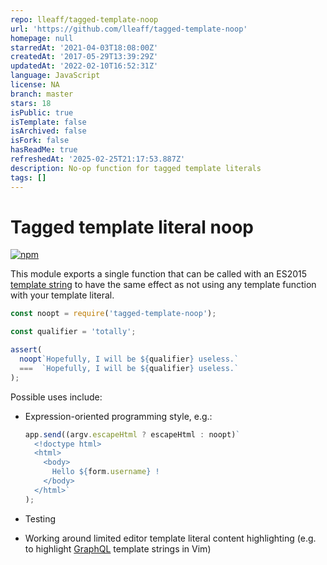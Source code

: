 ```yaml
---
repo: lleaff/tagged-template-noop
url: 'https://github.com/lleaff/tagged-template-noop'
homepage: null
starredAt: '2021-04-03T18:08:00Z'
createdAt: '2017-05-29T13:39:29Z'
updatedAt: '2022-02-10T16:52:31Z'
language: JavaScript
license: NA
branch: master
stars: 18
isPublic: true
isTemplate: false
isArchived: false
isFork: false
hasReadMe: true
refreshedAt: '2025-02-25T21:17:53.887Z'
description: No-op function for tagged template literals
tags: []
---
```


# Tagged template literal noop

[![npm](https://img.shields.io/npm/v/tagged-template-noop.svg)](https://www.npmjs.com/package/tagged-template-noop)

This module exports a single function that can be called with an ES2015 [template string](https://developer.mozilla.org/en-US/docs/Web/JavaScript/Reference/Template_literals#Tagged_template_literals) to have the same effect as not using any template function with your template literal.

```javascript
const noopt = require('tagged-template-noop');

const qualifier = 'totally';

assert(
  noopt`Hopefully, I will be ${qualifier} useless.`
  ===  `Hopefully, I will be ${qualifier} useless.`
);
```

Possible uses include:
* Expression-oriented programming style, e.g.:

    ```javascript
    app.send((argv.escapeHtml ? escapeHtml : noopt)`
      <!doctype html>
      <html>
        <body>
          Hello ${form.username} !
        </body>
      </html>`
    );
    ```
* Testing
* Working around limited editor template literal content highlighting (e.g. to highlight [GraphQL](https://github.com/jparise/vim-graphql/pull/1) template strings in Vim)
